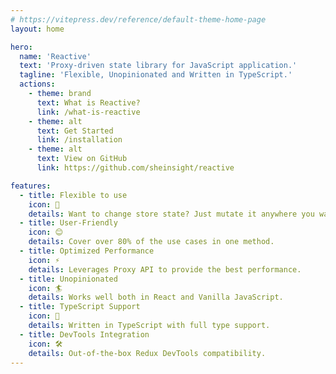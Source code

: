 ```yaml
---
# https://vitepress.dev/reference/default-theme-home-page
layout: home

hero:
  name: 'Reactive'
  text: 'Proxy-driven state library for JavaScript application.'
  tagline: 'Flexible, Unopinionated and Written in TypeScript.'
  actions:
    - theme: brand
      text: What is Reactive?
      link: /what-is-reactive
    - theme: alt
      text: Get Started
      link: /installation
    - theme: alt
      text: View on GitHub
      link: https://github.com/sheinsight/reactive

features:
  - title: Flexible to use
    icon: 🧩
    details: Want to change store state? Just mutate it anywhere you want.
  - title: User-Friendly
    icon: 😊
    details: Cover over 80% of the use cases in one method.
  - title: Optimized Performance
    icon: ⚡️
    details: Leverages Proxy API to provide the best performance.
  - title: Unopinionated
    icon: 🏄
    details: Works well both in React and Vanilla JavaScript.
  - title: TypeScript Support
    icon: 🦄
    details: Written in TypeScript with full type support.
  - title: DevTools Integration
    icon: 🛠️
    details: Out-of-the-box Redux DevTools compatibility.
---
```

